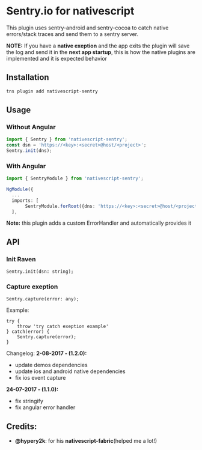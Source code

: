 # Sentry.io for nativescript

This plugin uses sentry-android and sentry-cocoa to catch native errors/stack traces and send them to a sentry server.

**NOTE:** If you have a **native exeption** and the app exits the plugin will save the log and send it in the **next app startup**, this is how the native plugins are implemented and it is expected behavior

## Installation

```javascript
tns plugin add nativescript-sentry
```

## Usage 

### Without Angular
```typescript
import { Sentry } from 'nativescript-sentry';
const dsn = 'https://<key>:<secret>@host/<project>';
Sentry.init(dns);
```
### With Angular
```typescript
import { SentryModule } from 'nativescript-sentry';

NgModule({
  ...
  imports: [
       SentryModule.forRoot({dns: 'https://<key>:<secret>@host/<project>'})
  ],

```

**Note:** this plugin adds a custom ErrorHandler and automatically provides it 

## API

### Init Raven

`Sentry.init(dsn: string);`

### Capture exeption

`Sentry.capture(error: any);`

Example: 
```
try {
    throw 'try catch exeption example'
} catch(error) { 
    Sentry.capture(error);
}
```

Changelog:
**2-08-2017 - (1.2.0):** 
* update demos dependencies 
* update ios and android native dependencies 
* fix ios event capture

**24-07-2017 - (1.1.0):** 

* fix stringify
* fix angular error handler

## Credits:
    
* **@hypery2k**: for his **nativescript-fabric**(helped me a lot!)

